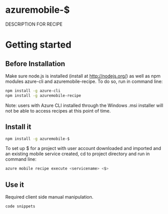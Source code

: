 azuremobile-$
=======================

DESCRIPTION FOR RECIPE


# Getting started

## Before Installation
Make sure node.js is installed (install at http://nodejs.org/) as well as npm modules azure-cli and azuremobile-recipe. To do so, run in command line:
```bash
npm install -g azure-cli
npm install -g azuremobile-recipe
```
Note: users with Azure CLI installed through the Windows .msi installer will not be able to access recipes at this point of time.


## Install it
```bash
npm install -g azuremobile-$
```

To set up $ for a project with user account downloaded and imported and an existing mobile service created, cd to project directory and run in command line:
```bash
azure mobile recipe execute <servicename> <$>
```

## Use it
Required client side manual manipulation.
```bash
code snippets
```